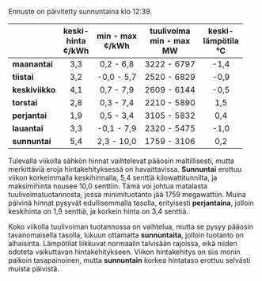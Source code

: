 Ennuste on päivitetty sunnuntaina klo 12:39.

|               | keski-<br>hinta<br>¢/kWh | min - max<br>¢/kWh | tuulivoima<br>min - max<br>MW | keski-<br>lämpötila<br>°C |
|:-------------|:----------------:|:----------------:|:-------------:|:-------------:|
| **maanantai** | 3,3             | 0,2 - 6,8        | 3222 - 6797   | -1,4          |
| **tiistai**  | 3,2             | -0,0 - 5,7       | 2520 - 6829   | -0,9          |
| **keskiviikko** | 4,1           | 0,7 - 7,9        | 2609 - 6144   | -0,5          |
| **torstai**  | 2,8             | 0,3 - 7,4        | 2210 - 5890   | 1,5           |
| **perjantai** | 1,9            | 0,5 - 3,4        | 3105 - 5832   | 0,4           |
| **lauantai** | 3,3             | -0,1 - 7,9       | 2320 - 5475   | -1,0          |
| **sunnuntai** | 5,4            | 2,3 - 10,0       | 1759 - 3106   | 0,2           |

Tulevalla viikolla sähkön hinnat vaihtelevat pääosin maltillisesti, mutta merkittäviä eroja hintakehityksessä on havaittavissa. **Sunnuntai** erottuu viikon korkeimmalla keskihinnalla, 5,4 senttiä kilowattitunnilta, ja maksimihinta nousee 10,0 senttiin. Tämä voi johtua matalasta tuulivoimatuotannosta, jossa minimituotanto jää 1759 megawattiin. Muina päivinä hinnat pysyvät edullisemmalla tasolla, erityisesti **perjantaina**, jolloin keskihinta on 1,9 senttiä, ja korkein hinta on 3,4 senttiä.

Koko viikolla tuulivoiman tuotannossa on vaihtelua, mutta se pysyy pääosin tavanomaisella tasolla, lukuun ottamatta **sunnuntaita**, jolloin tuotanto on alhaisinta. Lämpötilat liikkuvat normaalin talvisään rajoissa, eikä niiden odoteta vaikuttavan hintakehitykseen. Viikon hintakehitys on siis monin paikoin tasapainoinen, mutta **sunnuntain** korkea hintataso erottuu selvästi muista päivistä.